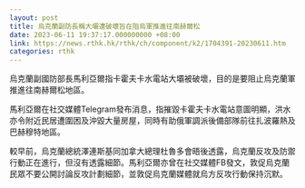 ```yaml
---
layout: post
title: 烏克蘭副防長稱大壩遭破壞旨在阻烏軍推進往南赫爾松
date: 2023-06-11 19:37:17.000000000 +08:00
link: https://news.rthk.hk/rthk/ch/component/k2/1704391-20230611.htm
categories: rthk
---
```


烏克蘭副國防部長馬利亞爾指卡霍夫卡水電站大壩被破壞，目的是要阻止烏克蘭軍推進往南赫爾松地區。

馬利亞爾在社交媒體Telegram發布消息，指摧毀卡霍夫卡水電站意圖明顯，洪水亦令附近民居遭圍困及沖毀大量房屋，同時有助俄軍調派後備部隊前往扎波羅熱及巴赫穆特地區。

較早前，烏克蘭總統澤連斯基同加拿大總理杜魯多會晤後透露，烏克蘭反攻及防禦行動正在進行，但沒有透露細節。馬利亞爾亦曾在社交媒體FB發文，敦促烏克蘭民眾不要公開討論反攻計劃細節，並敦促烏克蘭媒體就烏方反攻行動保持沉默。
